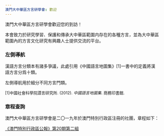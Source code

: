```yaml
---
澳門大中華區方言研學會: 歡迎
---
```


澳門大中華區方言研學會歡迎您的到訪！

本會致力於研究學習、保護和傳承大中華區範圍内存在的各種方言，並為大中華區範圍內的方言文化研究有興趣人士提供交流的平台。


### 左側導航

漢語方言分類本有諸多爭議，此處引用《中國語言地圖集》[1]一書中的定義將漢語方言分爲十類。

左側導航用於細分不同方言門類。



<font size=2>[1]中國社會科學院語言研究所. (2012). <i>中國語言地圖集</i>. 商務印書館.</font>

### 章程查詢

澳門大中華區方言研學會是二〇一九年於澳門特別行政區注冊的社團，章程如下：

[《澳門特別行政區公報》第20期第二組](https://bo.io.gov.mo/bo/ii/2019/20/anotariais_cn.asp#349)

